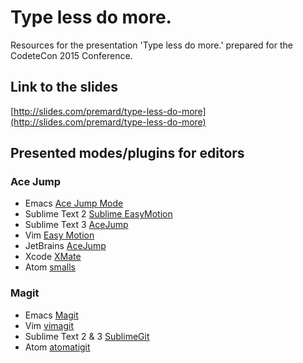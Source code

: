 Type less do more.
==================
Resources for the presentation 'Type less do more.' prepared for the CodeteCon 2015 Conference.

## Link to the slides
[http://slides.com/premard/type-less-do-more](http://slides.com/premard/type-less-do-more)

## Presented modes/plugins for editors

### Ace Jump
- Emacs [Ace Jump Mode](https://github.com/winterTTr/ace-jump-mode)
- Sublime Text 2 [Sublime EasyMotion](https://github.com/tednaleid/sublime-EasyMotion)
- Sublime Text 3 [AceJump](https://github.com/ice9js/ace-jump-sublime)
- Vim [Easy Motion](https://github.com/easymotion/vim-easymotion)
- JetBrains [AceJump](https://github.com/johnlindquist/AceJump)
- Xcode [XMate](https://github.com/PrideChung/XMate)
- Atom [smalls](https://github.com/t9md/atom-smalls)

### Magit
- Emacs [Magit](https://github.com/magit/magit)
- Vim [vimagit](https://github.com/jreybert/vimagit)
- Sublime Text 2 & 3 [SublimeGit](https://sublimegit.net)
- Atom [atomatigit](https://github.com/diiq/atomatigit)
